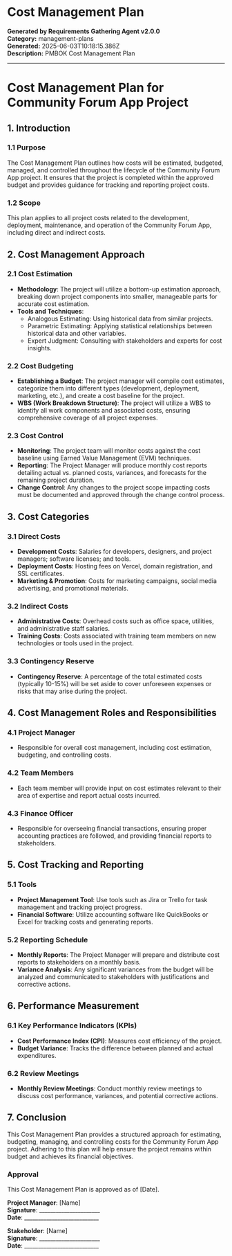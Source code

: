 # Cost Management Plan

**Generated by Requirements Gathering Agent v2.0.0**  
**Category:** management-plans  
**Generated:** 2025-06-03T10:18:15.386Z  
**Description:** PMBOK Cost Management Plan

---

# Cost Management Plan for Community Forum App Project

## 1. Introduction

### 1.1 Purpose
The Cost Management Plan outlines how costs will be estimated, budgeted, managed, and controlled throughout the lifecycle of the Community Forum App project. It ensures that the project is completed within the approved budget and provides guidance for tracking and reporting project costs.

### 1.2 Scope
This plan applies to all project costs related to the development, deployment, maintenance, and operation of the Community Forum App, including direct and indirect costs.

## 2. Cost Management Approach

### 2.1 Cost Estimation
- **Methodology**: The project will utilize a bottom-up estimation approach, breaking down project components into smaller, manageable parts for accurate cost estimation.
- **Tools and Techniques**:
  - Analogous Estimating: Using historical data from similar projects.
  - Parametric Estimating: Applying statistical relationships between historical data and other variables.
  - Expert Judgment: Consulting with stakeholders and experts for cost insights.

### 2.2 Cost Budgeting
- **Establishing a Budget**: The project manager will compile cost estimates, categorize them into different types (development, deployment, marketing, etc.), and create a cost baseline for the project.
- **WBS (Work Breakdown Structure)**: The project will utilize a WBS to identify all work components and associated costs, ensuring comprehensive coverage of all project expenses.

### 2.3 Cost Control
- **Monitoring**: The project team will monitor costs against the cost baseline using Earned Value Management (EVM) techniques.
- **Reporting**: The Project Manager will produce monthly cost reports detailing actual vs. planned costs, variances, and forecasts for the remaining project duration.
- **Change Control**: Any changes to the project scope impacting costs must be documented and approved through the change control process.

## 3. Cost Categories

### 3.1 Direct Costs
- **Development Costs**: Salaries for developers, designers, and project managers; software licenses; and tools.
- **Deployment Costs**: Hosting fees on Vercel, domain registration, and SSL certificates.
- **Marketing & Promotion**: Costs for marketing campaigns, social media advertising, and promotional materials.

### 3.2 Indirect Costs
- **Administrative Costs**: Overhead costs such as office space, utilities, and administrative staff salaries.
- **Training Costs**: Costs associated with training team members on new technologies or tools used in the project.

### 3.3 Contingency Reserve
- **Contingency Reserve**: A percentage of the total estimated costs (typically 10-15%) will be set aside to cover unforeseen expenses or risks that may arise during the project.

## 4. Cost Management Roles and Responsibilities

### 4.1 Project Manager
- Responsible for overall cost management, including cost estimation, budgeting, and controlling costs.

### 4.2 Team Members
- Each team member will provide input on cost estimates relevant to their area of expertise and report actual costs incurred.

### 4.3 Finance Officer
- Responsible for overseeing financial transactions, ensuring proper accounting practices are followed, and providing financial reports to stakeholders.

## 5. Cost Tracking and Reporting

### 5.1 Tools
- **Project Management Tool**: Use tools such as Jira or Trello for task management and tracking project progress.
- **Financial Software**: Utilize accounting software like QuickBooks or Excel for tracking costs and generating reports.

### 5.2 Reporting Schedule
- **Monthly Reports**: The Project Manager will prepare and distribute cost reports to stakeholders on a monthly basis.
- **Variance Analysis**: Any significant variances from the budget will be analyzed and communicated to stakeholders with justifications and corrective actions.

## 6. Performance Measurement

### 6.1 Key Performance Indicators (KPIs)
- **Cost Performance Index (CPI)**: Measures cost efficiency of the project.
- **Budget Variance**: Tracks the difference between planned and actual expenditures.

### 6.2 Review Meetings
- **Monthly Review Meetings**: Conduct monthly review meetings to discuss cost performance, variances, and potential corrective actions.

## 7. Conclusion
This Cost Management Plan provides a structured approach for estimating, budgeting, managing, and controlling costs for the Community Forum App project. Adhering to this plan will help ensure the project remains within budget and achieves its financial objectives. 

### Approval
This Cost Management Plan is approved as of [Date].

**Project Manager**: [Name]  
**Signature**: ______________________  
**Date**: ___________________________

**Stakeholder**: [Name]  
**Signature**: ______________________  
**Date**: ___________________________